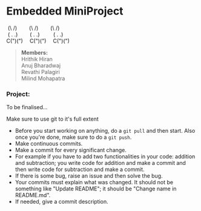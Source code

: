# Embedded MiniProject

&nbsp;(\ /) &emsp;&emsp;(\ /) &emsp;&emsp;(\ /)<br>
&nbsp;( . .) &emsp;&emsp;( . .) &emsp;&emsp; ( . .)<br>
C(")(") &emsp;C(")(") &emsp;C(")(")<br>

> **Members:**<br>
> Hrithik Hiran<br>
> Anuj Bharadwaj<br>
> Revathi Palagiri<br>
> Milind Mohapatra<br>

### Project:
To be finalised...

Make sure to use git to it's full extent
- Before you start working on anything, do a `git pull` and then start. Also once you're done, make sure to do a `git push`.
- Make continuous commits.
- Make a commit for every significant change.
- For example if you have to add two functionalities in your code: addition and subtraction; you write code for addition and make a commit and then write code for subtraction and make a commit.
- If there is some bug, raise an issue and then solve the bug.
- Your commits must explain what was changed. It should not be something like "Update README"; it should be "Change name in README.md".
- If needed, give a commit description.
